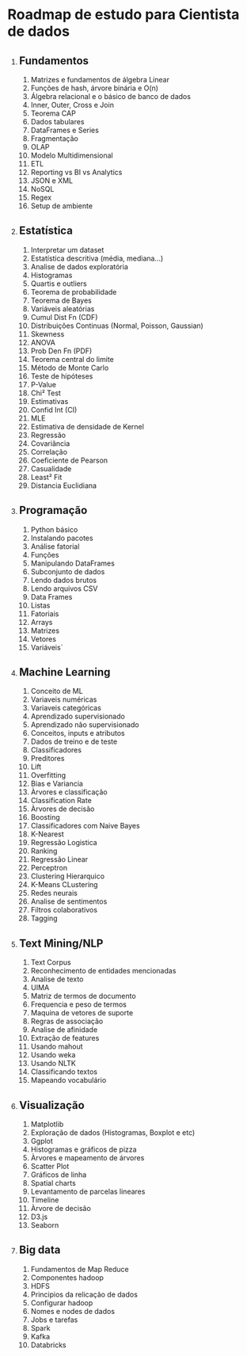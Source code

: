 # Roadmap de estudo para Cientista de dados

1. ## Fundamentos
   1. Matrizes e fundamentos de álgebra Linear
   1. Funções de hash, árvore binária e O(n)
   1. Álgebra relacional e o básico de banco de dados
   1. Inner, Outer, Cross e Join
   1. Teorema CAP
   1. Dados tabulares
   1. DataFrames e Series
   1. Fragmentação
   1. OLAP
   1. Modelo Multidimensional
   1. ETL
   1. Reporting vs BI vs Analytics
   1. JSON e XML
   1. NoSQL
   1. Regex
   1. Setup de ambiente

1. ## Estatística
   1. Interpretar um dataset
   1. Estatística descritiva (média, mediana...)
   1. Analise de dados exploratória
   1. Histogramas
   1. Quartis e outliers
   1. Teorema de probabilidade
   1. Teorema de Bayes
   1. Variáveis aleatórias 
   1. Cumul Dist Fn (CDF)
   1. Distribuições Continuas (Normal, Poisson, Gaussian)
   1. Skewness
   1. ANOVA
   1. Prob Den Fn (PDF)
   1. Teorema central do limite
   1. Método de Monte Carlo
   1. Teste de hipóteses
   1. P-Value
   1. Chi² Test
   1. Estimativas
   1. Confid Int (CI)
   1. MLE
   1. Estimativa de densidade de Kernel
   1. Regressão
   1. Covariância
   1. Correlação
   1. Coeficiente de Pearson
   1. Casualidade
   1. Least² Fit
   1. Distancia Euclidiana

1. ## Programação
   1. Python básico
   1. Instalando pacotes
   1. Análise fatorial
   1. Funções
   1. Manipulando DataFrames
   1. Subconjunto de dados
   1. Lendo dados brutos
   1. Lendo arquivos CSV
   1. Data Frames
   1. Listas
   1. Fatoriais
   1. Arrays
   1. Matrizes
   1. Vetores
   1. Variáveis´

1. ## Machine Learning
   1. Conceito de ML
   1. Variaveis numéricas
   1. Variaveis categóricas
   1. Aprendizado supervisionado
   1. Aprendizado não supervisionado
   1. Conceitos, inputs e atributos
   1. Dados de treino e de teste
   1. Classificadores
   1. Preditores
   1. Lift
   1. Overfitting
   1. Bias e Variancia 
   1. Àrvores e classificação
   1. Classification Rate
   1. Àrvores de decisão
   1. Boosting
   1. Classificadores com Naive Bayes
   1. K-Nearest
   1. Regressão Logistica
   1. Ranking
   1. Regressão Linear
   1. Perceptron
   1. Clustering Hierarquico
   1. K-Means CLustering
   1. Redes neurais
   1. Analise de sentimentos
   1. Filtros colaborativos
   1. Tagging

1. ## Text Mining/NLP
   1. Text Corpus
   1. Reconhecimento de entidades mencionadas
   1. Analise de texto
   1. UIMA
   1. Matriz de termos de documento
   1. Frequencia e peso de termos
   1. Maquina de vetores de suporte
   1. Regras de associação 
   1. Analise de afinidade
   1. Extração de features
   1. Usando mahout
   1. Usando weka
   1. Usando NLTK
   1. Classificando textos
   1. Mapeando vocabulário

1. ## Visualização
   1. Matplotlib
   1. Exploração de dados (Histogramas, Boxplot e etc)
   1. Ggplot
   1. Histogramas e gráficos de pizza
   1. Àrvores e mapeamento de árvores
   1. Scatter Plot
   1. Gráficos de linha
   1. Spatial charts
   1. Levantamento de parcelas lineares
   1. Timeline
   1. Àrvore de decisão
   1. D3.js
   1. Seaborn

1. ## Big data
   1. Fundamentos de Map Reduce
   1. Componentes hadoop
   1. HDFS
   1. Principios da relicação de dados
   1. Configurar hadoop
   1. Nomes e nodes de dados
   1. Jobs e tarefas
   1. Spark 
   1. Kafka
   1. Databricks



